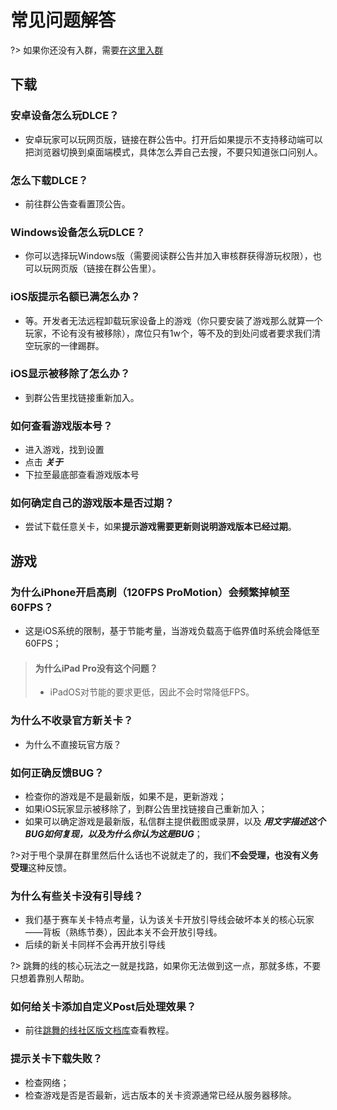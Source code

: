 # 常见问题解答

?> 如果你还没有入群，需要[在这里入群](/dlce-group/about.md)

## 下载
### 安卓设备怎么玩DLCE？
- 安卓玩家可以玩网页版，链接在群公告中。打开后如果提示不支持移动端可以把浏览器切换到桌面端模式，具体怎么弄自己去搜，不要只知道张口问别人。

### 怎么下载DLCE？
- 前往群公告查看置顶公告。

### Windows设备怎么玩DLCE？
- 你可以选择玩Windows版（需要阅读群公告并加入审核群获得游玩权限），也可以玩网页版（链接在群公告里）。

### iOS版提示名额已满怎么办？
- 等。开发者无法远程卸载玩家设备上的游戏（你只要安装了游戏那么就算一个玩家，不论有没有被移除），席位只有1w个，等不及的到处问或者要求我们清空玩家的一律踢群。

### iOS显示被移除了怎么办？
- 到群公告里找链接重新加入。

### 如何查看游戏版本号？
- 进入游戏，找到设置
- 点击 ***关于***
- 下拉至最底部查看游戏版本号

### 如何确定自己的游戏版本是否过期？
- 尝试下载任意关卡，如果**提示游戏需要更新则说明游戏版本已经过期**。

## 游戏
### 为什么iPhone开启高刷（120FPS ProMotion）会频繁掉帧至60FPS？
- 这是iOS系统的限制，基于节能考量，当游戏负载高于临界值时系统会降低至60FPS；

> #### 为什么iPad Pro没有这个问题？
> - iPadOS对节能的要求更低，因此不会时常降低FPS。

### 为什么不收录官方新关卡？
- 为什么不直接玩官方版？

### 如何正确反馈BUG？
- 检查你的游戏是不是最新版，如果不是，更新游戏；
- 如果iOS玩家显示被移除了，到群公告里找链接自己重新加入；
- 如果可以确定游戏是最新版，私信群主提供截图或录屏，以及 ***用文字描述这个BUG如何复现，以及为什么你认为这是BUG***；

?>对于甩个录屏在群里然后什么话也不说就走了的，我们**不会受理，也没有义务受理**这种反馈。

### 为什么有些关卡没有引导线？
- 我们基于赛车关卡特点考量，认为该关卡开放引导线会破坏本关的核心玩家——背板（熟练节奏），因此本关不会开放引导线。
- 后续的新关卡同样不会再开放引导线

?> 跳舞的线的核心玩法之一就是找路，如果你无法做到这一点，那就多练，不要只想着靠别人帮助。

### 如何给关卡添加自定义Post后处理效果？
- 前往[跳舞的线社区版文档库](https://dl-community.github.io/Docs/#/dlce/custom_post_processing)查看教程。

### 提示关卡下载失败？
- 检查网络；
- 检查游戏是否是否最新，远古版本的关卡资源通常已经从服务器移除。

